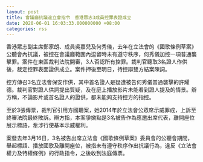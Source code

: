 ```yaml
---
layout: post
title: 會議廳抗議違立會指令　香港眾志3成員控罪表證成立
date: 2020-06-01 16:03:33.000000000 +08:00
categories: rss
---
```


香港眾志副主席鄭家朗、成員吳嘉兒及何秀儀，去年在立法會的《國歌條例草案》公聽會內抗議，被控在會議廳範圍內逗留時未有遵守秩序，何秀儀加控一項普通襲擊罪。案件在東區裁判法院開審，3人否認所有控罪。裁判官聽取3名證人作供後，裁定控罪表面證供成立。案件押後至明日，待控辯雙方結案陳詞。

控方傳召3名立法會保安作供，其中首名證人是疑遭被告何秀儀普通襲擊的許耀德。裁判官對證人供詞提出質疑，及在庭上播放影片未能看到證人提及的情景。辯方稱，不論影片或首名證人的證供，都未能夠支持控方的指控。

至於3張傳票，裁判官引用方國珊案，她2014年於立法會公眾席示威罪成，上訴至終審法院最終敗訴。辯方指，本案爭拗點是3名被告作為應邀出席代表，離開座位展示標語，牽涉行使基本示威權利。

案發去年3月16日，3名被告出席立法會《國歌條例草案》委員會的公聽會期間，舉起標語、播放國歌及離開座位，被指未有遵守秩序作出抗議行為，違反《立法會權力及特權條例》的行政指令，之後收到法庭傳票。
